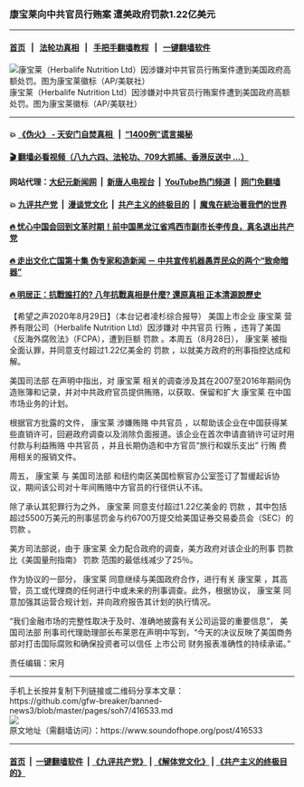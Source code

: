 ### 康宝莱向中共官员行贿案 遭美政府罚款1.22亿美元
------------------------

#### [首页](https://github.com/gfw-breaker/banned-news3/blob/master/README.md) &nbsp;&nbsp;|&nbsp;&nbsp; [法轮功真相](https://github.com/begood0513/basic/blob/master/README.md)  &nbsp;&nbsp;|&nbsp;&nbsp; [手把手翻墙教程](https://github.com/gfw-breaker/guides/wiki)  &nbsp;&nbsp;|&nbsp;&nbsp; [一键翻墙软件](https://github.com/gfw-breaker/nogfw/blob/master/README.md)  



<div><img alt="康宝莱（Herbalife Nutrition Ltd）因涉嫌对中共官员行贿案件遭到美国政府高额处罚。图为康宝莱徽标（AP/美联社）" src="https://img.soundofhope.org/2020-08/67ap-1598768724568.jpeg"/>
<br/><figcaption class="caption">
 康宝莱（Herbalife Nutrition Ltd）因涉嫌对中共官员行贿案件遭到美国政府高额处罚。图为康宝莱徽标（AP/美联社）
</figcaption></div><hr/>

#### 💥 [《伪火》 - 天安门自焚真相 ](http://141.164.51.119:10000/videos/blog/weihuo.html)&nbsp; |&nbsp; [“1400例”谎言揭秘  ](http://141.164.51.119:10000/videos/blog/jiexi1400.html)

#### [ 🎬  翻墙必看视频（八九六四、法轮功、709大抓捕、香港反送中 ...）](https://github.com/gfw-breaker/links/blob/master/banned.md)

#### 网站代理：[大纪元新闻网](http://167.172.10.89:10080/gb/) &nbsp;|&nbsp; [新唐人电视台](http://167.172.10.89:8808/gb/)  &nbsp;|&nbsp; [YouTube热门频道](http://158.247.203.241/youtube.html) &nbsp;|&nbsp; [网门免翻墙](http://158.247.203.241:11000/show.aspx?name=ogHome)

#### 💥 [九评共产党](http://141.164.51.119:10000/videos/res/jiuping/)&nbsp; |&nbsp; [漫谈党文化](http://141.164.51.119:10000/videos/res/mtdwh/)&nbsp; |&nbsp; [共产主义的终极目的](http://141.164.51.119:10000/videos/res/zjmd/)&nbsp; |&nbsp; [魔鬼在統治著我們的世界](http://141.164.51.119:10000/videos/res/TheSpecter/)  

#### [ 🔥  忧心中国会回到文革时期！前中国黑龙江省鸡西市副市长李传良，真名退出共产党](http://141.164.51.119:10000/videos/news/quit01.html)

#### [ 🔥  走出文化亡国第十集 伪专家和造新闻 － 中共宣传机器愚弄民众的两个“致命暗器”](http://141.164.51.119:10000/videos/news/../res/zcwhwg/index.html)

#### [ 🔥  明居正：抗戰誰打的? 八年抗戰真相是什麼? 還原真相 正本清源說歷史](http://141.164.51.119:10000/videos/news/mjz01.html)

<div><div class="Content__Wrapper sc-1bvya0-0 grZQxZ">
 <p class="meta-top">
  <span class="meta">
   【希望之声2020年8月29日】（本台记者凌杉综合报导）
  </span>
  美国上市企业
  <ok href="/term/363619">
   康宝莱
  </ok>
  营养有限公司（Herbalife Nutrition Ltd）因涉嫌对
  <ok href="/term/11084">
   中共官员
  </ok>
  <ok href="/term/8436">
   行贿
  </ok>
  ，违背了美国《反海外腐败法》（FCPA），遭到巨额
  <ok href="/term/9960">
   罚款
  </ok>
  。本周五（8月28日），
  <ok href="/term/363619">
   康宝莱
  </ok>
  被指全面认罪，并同意支付超过1.22亿美金的
  <ok href="/term/9960">
   罚款
  </ok>
  ，以就美方政府的刑事指控达成和解。
 </p>
 <p>
  <ok href="/term/7997">
   美国司法部
  </ok>
  在声明中指出，对
  <ok href="/term/363619">
   康宝莱
  </ok>
  相关的调查涉及其在2007至2016年期间伪造账簿和记录，并对中共政府官员提供贿赂，以获取、保留和扩大
  <ok href="/term/363619">
   康宝莱
  </ok>
  在中国市场业务的计划。
 </p>
 <div class="AD_Embed__Wrap-sc-1xslmin-0 igMuqX module desktop">
  <div>
  </div>
 </div>
 <p>
  根据官方批露的文件，
  <ok href="/term/363619">
   康宝莱
  </ok>
  涉嫌贿赂
  <ok href="/term/11084">
   中共官员
  </ok>
  ，以帮助该企业在中国获得某些直销许可，回避政府调查以及消除负面报道。该企业在首次申请直销许可证时用付款与利益贿赂
  <ok href="/term/11084">
   中共官员
  </ok>
  ，并且长期伪造和中方官员“旅行和娱乐支出”
  <ok href="/term/8436">
   行贿
  </ok>
  费用相关的报销文件。
 </p>
 <p>
  周五，
  <ok href="/term/363619">
   康宝莱
  </ok>
  与
  <ok href="/term/7997">
   美国司法部
  </ok>
  和纽约南区美国检察官办公室签订了暂缓起诉协议，期间该公司对十年间贿赂中方官员的行径供认不讳。
 </p>
 <p>
  除了承认其犯罪行为之外，
  <ok href="/term/363619">
   康宝莱
  </ok>
  同意支付超过1.22亿美金的
  <ok href="/term/9960">
   罚款
  </ok>
  ，其中包括超过5500万美元的刑事惩罚金与约6700万提交给美国证券交易委员会（SEC）的
  <ok href="/term/9960">
   罚款
  </ok>
  。
 </p>
 <p>
  美方司法部说，由于
  <ok href="/term/363619">
   康宝莱
  </ok>
  全力配合政府的调查，美方政府对该企业的刑事
  <ok href="/term/9960">
   罚款
  </ok>
  比《美国量刑指南》
  <ok href="/term/9960">
   罚款
  </ok>
  范围的最低线减少了25％。
 </p>
 <p>
  作为协议的一部分，
  <ok href="/term/363619">
   康宝莱
  </ok>
  同意继续与美国政府合作，进行有关
  <ok href="/term/363619">
   康宝莱
  </ok>
  ，其高管，员工或代理商的任何进行中或未来的刑事调查。此外，根据协议，
  <ok href="/term/363619">
   康宝莱
  </ok>
  同意加强其运营合规计划，并向政府报告其计划的执行情况。
 </p>
 <p>
  “我们金融市场的完整性取决于及时、准确地披露有关公司运营的重要信息”，
  <ok href="/term/7997">
   美国司法部
  </ok>
  刑事司代理助理部长布莱恩在声明中写到，“今天的决议反映了美国商务部对打击国际腐败和确保投资者可以信任
  <ok href="/term/71470">
   上市公司
  </ok>
  财务报表准确性的持续承诺。”
 </p>
 <p class="meta-btm">
  责任编辑：宋月
 </p>
</div>
</div>
<hr/>
手机上长按并复制下列链接或二维码分享本文章：<br/>
https://github.com/gfw-breaker/banned-news3/blob/master/pages/soh7/416533.md <br/>
<a href='https://github.com/gfw-breaker/banned-news3/blob/master/pages/soh7/416533.md'><img src='https://github.com/gfw-breaker/banned-news3/blob/master/pages/soh7/416533.md.png'/></a> <br/>
原文地址（需翻墙访问）：https://www.soundofhope.org/post/416533


------------------------
#### [首页](https://github.com/gfw-breaker/banned-news3/blob/master/README.md) &nbsp;|&nbsp; [一键翻墙软件](https://github.com/gfw-breaker/nogfw/blob/master/README.md) &nbsp;| [《九评共产党》](https://github.com/gfw-breaker/9ping.md/blob/master/README.md#九评之一评共产党是什么) | [《解体党文化》](https://github.com/gfw-breaker/jtdwh.md/blob/master/README.md) | [《共产主义的终极目的》](https://github.com/gfw-breaker/gczydzjmd.md/blob/master/README.md)


<img src='http://gfw-breaker.win/banned-news3/pages/soh7/416533.md' width='0px' height='0px'/>